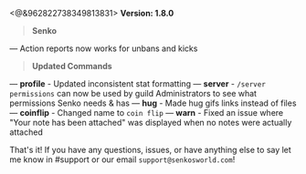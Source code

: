 <@&962822738349813831> **Version: 1.8.0**

> **Senko**

— Action reports now works for unbans and kicks

> **Updated Commands**

— **profile** - Updated inconsistent stat formatting
— **server** - `/server permissions` can now be used by guild Administrators to see what permissions Senko needs & has
— **hug** - Made hug gifs links instead of files
— **coinflip** - Changed name to `coin flip`
— **warn** - Fixed an issue where "Your note has been attached" was displayed when no notes were actually attached


That's it! If you have any questions, issues, or have anything else to say let me know in #support or our email `support@senkosworld.com`!
